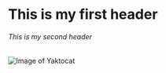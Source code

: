 # This is my first header

###### This is my second header

![Image of Yaktocat](https://octodex.github.com/images/yaktocat.png)
